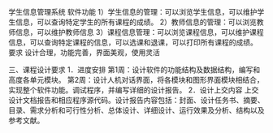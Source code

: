学生信息管理系统
软件功能
1）学生信息的管理：可以浏览学生信息，可以维护学生信息，可以查询特定学生的所有课程的成绩。
2）教师信息的管理：可以浏览教师信息，可以维护教师信息
3）课程信息管理：可以浏览课程信息，可以维护课程信息，可以查询特定课程的信息，可以选课和退课，可以打印所有课程的成绩。
要求	设计合理，功能完善，界面美观，使用灵活


三、课程设计要求
1．进度安排
第1周：设计软件的功能结构及数据结构，编写和高度各单元模块。
第2周：设计人机对话界面，将各模块和图形界面模块相结合，实现整个软件功能。调试程序，并编写详细的设计报告。
2．设计上交内容
上交设计文档报告和相应程序源代码。设计报告内容包括：封面、设计任务书、摘要、目录、需求分析和可行性分析、总体设计、详细设计、运行效果及分析、结构以及参考文献。
